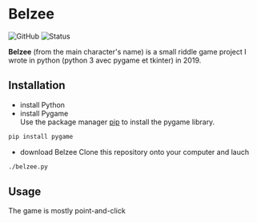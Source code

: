 # Belzee
![GitHub](https://img.shields.io/github/license/loune20/belzee) ![Status](https://img.shields.io/badge/status-inactive-lightgrey)

**Belzee** (from the main character's name) is a small riddle game project I wrote in python (python 3 avec pygame et tkinter) in 2019.

## Installation
- install Python
- install Pygame  
Use the package manager [pip](https://pip.pypa.io/en/stable/) to install the pygame library.
```bash
pip install pygame
```
- download Belzee
Clone this repository onto your computer and lauch
```bash
./belzee.py
```

## Usage
The game is mostly point-and-click
